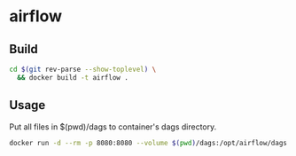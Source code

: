# airflow

## Build

```bash
cd $(git rev-parse --show-toplevel) \
  && docker build -t airflow .
```

## Usage

Put all files in $(pwd)/dags to container's dags directory.

```bash
docker run -d --rm -p 8080:8080 --volume $(pwd)/dags:/opt/airflow/dags airflow
```
